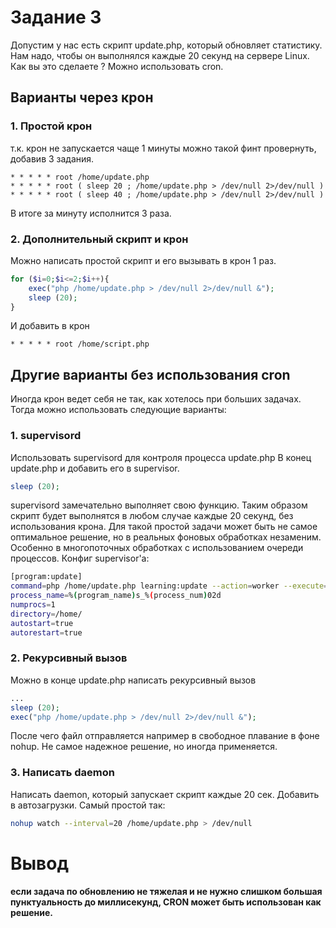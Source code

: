 # Задание 3
Допустим у нас есть скрипт update.php, который обновляет статистику. Нам надо, чтобы он выполнялся каждые 20 секунд на сервере Linux. Как вы это сделаете ? Можно использовать cron.

## Варианты через крон
### 1. Простой крон
 т.к. крон не запускается чаще 1 минуты можно такой финт провернуть, добавив 3 задания.
 ```cron
* * * * * root /home/update.php
* * * * * root ( sleep 20 ; /home/update.php > /dev/null 2>/dev/null )
* * * * * root ( sleep 40 ; /home/update.php > /dev/null 2>/dev/null )
```
В итоге за минуту исполнится 3 раза. 

### 2. Дополнительный скрипт и крон
Можно написать простой скрипт и его вызывать в крон 1 раз.
```php
for ($i=0;$i<=2;$i++){
	exec("php /home/update.php > /dev/null 2>/dev/null &");
	sleep (20);
}
```
И добавить в крон
```cron
* * * * * root /home/script.php
```

## Другие варианты без использования cron
Иногда крон ведет себя не так, как хотелось при больших задачах. Тогда можно использовать следующие варианты:
### 1. supervisord
Использовать supervisord для контроля процесса update.php
В конец update.php и добавить его в supervisor.
```php
sleep (20);
```
supervisord замечательно выполняет свою функцию. Таким образом скрипт будет выполнятся в любом случае каждые 20 секунд, без использования крона. Для такой простой задачи может быть не самое оптимальное решение, но в реальных фоновых обработках незаменим. Особенно в многопоточных обработках с использованием очереди процессов.
Конфиг supervisor'а:
```bash
[program:update]
command=php /home/update.php learning:update --action=worker --execute=1
process_name=%(program_name)s_%(process_num)02d
numprocs=1
directory=/home/
autostart=true
autorestart=true
```

### 2. Рекурсивный вызов
Можно в конце update.php 
написать рекурсивный вызов
```php
...
sleep (20);
exec("php /home/update.php > /dev/null 2>/dev/null &");
```
После чего файл отправляется например в свободное плавание в фоне nohup.
Не самое надежное решение, но иногда применяется.

### 3. Написать daemon 
Написать daemon, который запускает скрипт каждые 20 сек. Добавить в автозагрузки.
Самый простой так:
```bash
nohup watch --interval=20 /home/update.php > /dev/null
```

# Вывод
**если задача по обновлению не тяжелая и не нужно слишком большая пунктуальность до миллисекунд, CRON может быть использован как решение.**
